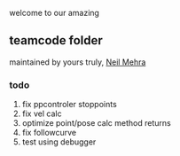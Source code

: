 welcome to our amazing
## teamcode folder  
maintained by yours truly, [Neil Mehra](https://github.com/AsianKoala)



### todo
1. fix ppcontroler stoppoints
2. fix vel calc
3. optimize point/pose calc method returns
4. fix followcurve
5. test using debugger
